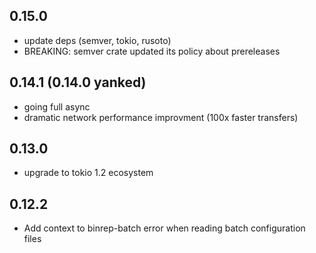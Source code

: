 ## 0.15.0

- update deps (semver, tokio, rusoto)
- BREAKING: semver crate updated its policy about prereleases

## 0.14.1 (0.14.0 yanked)

- going full async
- dramatic network performance improvment (100x faster transfers)

## 0.13.0

- upgrade to tokio 1.2 ecosystem

## 0.12.2

- Add context to binrep-batch error when reading batch configuration files
